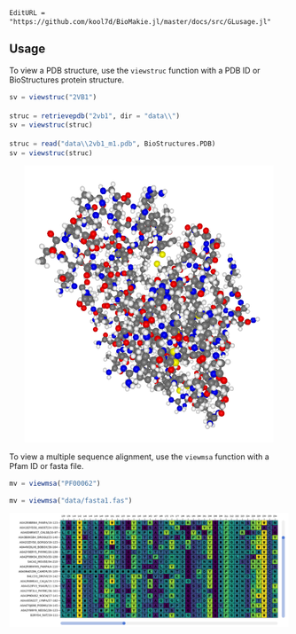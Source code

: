 ```@meta
EditURL = "https://github.com/kool7d/BioMakie.jl/master/docs/src/GLusage.jl"
```

## Usage

To view a PDB structure, use the `viewstruc` function with a PDB ID or BioStructures protein structure.
```julia
sv = viewstruc("2VB1")

struc = retrievepdb("2vb1", dir = "data\\")
sv = viewstruc(struc)

struc = read("data\\2vb1_m1.pdb", BioStructures.PDB)
sv = viewstruc(struc)
```
<p align="center">
  <img width="450" height="500" src="assets/2vb1.png">
</p>

To view a multiple sequence alignment, use the `viewmsa` function with a Pfam ID or fasta file.
```julia
mv = viewmsa("PF00062")
```
```julia
mv = viewmsa("data/fasta1.fas")
```
![Image of msa](assets/pf00062.png)
